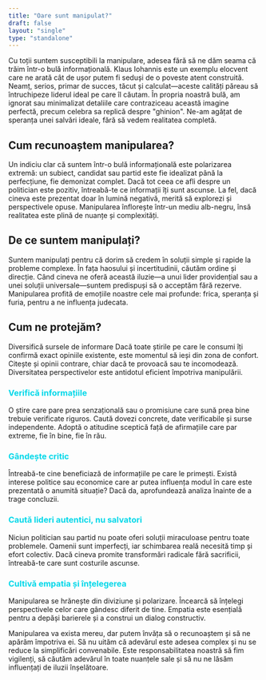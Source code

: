 ```yaml
---
title: "Oare sunt manipulat?"
draft: false
layout: "single"
type: "standalone" 
---
```


Cu toții suntem susceptibili la manipulare, adesea fără să ne dăm seama că trăim într-o bulă informațională. Klaus Iohannis este un exemplu elocvent care ne arată cât de ușor putem fi seduși de o poveste atent construită. Neamț, serios, primar de succes, tăcut și calculat—aceste calități păreau să întruchipeze liderul ideal pe care îl căutam. În propria noastră bulă, am ignorat sau minimalizat detaliile care contraziceau această imagine perfectă, precum celebra sa replică despre "ghinion". Ne-am agățat de speranța unei salvări ideale, fără să vedem realitatea completă.

<h2>Cum recunoaștem manipularea?</h2>

Un indiciu clar că suntem într-o bulă informațională este polarizarea extremă: un subiect, candidat sau partid este fie idealizat până la perfecțiune, fie demonizat complet. Dacă tot ceea ce afli despre un politician este pozitiv, întreabă-te ce informații îți sunt ascunse. La fel, dacă cineva este prezentat doar în lumină negativă, merită să explorezi și perspectivele opuse. Manipularea înflorește într-un mediu alb-negru, însă realitatea este plină de nuanțe și complexități.

<h2>De ce suntem manipulați?</h2>

Suntem manipulați pentru că dorim să credem în soluții simple și rapide la probleme complexe. În fața haosului și incertitudinii, căutăm ordine și direcție. Când cineva ne oferă această iluzie—a unui lider providențial sau a unei soluții universale—suntem predispuși să o acceptăm fără rezerve. Manipularea profită de emoțiile noastre cele mai profunde: frica, speranța și furia, pentru a ne influența judecata.

<h2>Cum ne protejăm?</h2>
Diversifică sursele de informare Dacă toate știrile pe care le consumi îți confirmă exact opiniile existente, este momentul să ieși din zona de confort. Citește și opinii contrare, chiar dacă te provoacă sau te incomodează. Diversitatea perspectivelor este antidotul eficient împotriva manipulării.

<h3 style="color:#02D8E9;">Verifică informațiile</h3> 
O știre care pare prea senzațională sau o promisiune care sună prea bine trebuie verificate riguros. Caută dovezi concrete, date verificabile și surse independente. Adoptă o atitudine sceptică față de afirmațiile care par extreme, fie în bine, fie în rău.

<h3 style="color:#02D8E9;">Gândește critic</h3>
Întreabă-te cine beneficiază de informațiile pe care le primești. Există interese politice sau economice care ar putea influența modul în care este prezentată o anumită situație? Dacă da, aprofundează analiza înainte de a trage concluzii.

<h3 style="color:#02D8E9;">Caută lideri autentici, nu salvatori</h3>
Niciun politician sau partid nu poate oferi soluții miraculoase pentru toate problemele. Oamenii sunt imperfecți, iar schimbarea reală necesită timp și efort colectiv. Dacă cineva promite transformări radicale fără sacrificii, întreabă-te care sunt costurile ascunse.

<h3 style="color:#02D8E9;">Cultivă empatia și înțelegerea</h3>
Manipularea se hrănește din diviziune și polarizare. Încearcă să înțelegi perspectivele celor care gândesc diferit de tine. Empatia este esențială pentru a depăși barierele și a construi un dialog constructiv.

Manipularea va exista mereu, dar putem învăța să o recunoaștem și să ne apărăm împotriva ei. Să nu uităm că adevărul este adesea complex și nu se reduce la simplificări convenabile. Este responsabilitatea noastră să fim vigilenți, să căutăm adevărul în toate nuanțele sale și să nu ne lăsăm influențați de iluzii înșelătoare.